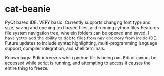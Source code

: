 # cat-beanie

PyQt based IDE. VERY basic. Currently supports changing font type and size, saving and opening text based files, and running python files. Features file system navigation tree, wherein folders can be opened and saved. I have yet to add the ability to delete files from nav directory from inside IDE. Future updates to include syntax highlighting, multi-programming language support, compiler integration, and shell terminals.

Known bugs:
  Editor freezes when python file is being run. Editor cannot be accessed while script is running, and attempting to access it causes the entire thing to     freeze.
